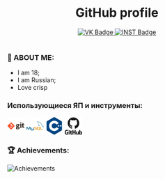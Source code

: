 <div id="heythere" align="center">
  <h1>GitHub profile</h1>
</div>

<div id="badges" align="center">
  <a href="https://vk.com/berise">
    <img src="https://img.shields.io/badge/VK-blue?style=for-the-badge&logo=VK&logoColor=white" alt="VK Badge" />
  </a>

  <a href="https://www.instagram.com/blood.over.drive/">
    <img src="https://img.shields.io/badge/Instagram-red?style=for-the-badge&logo=Instagram&logoColor=white" alt="INST Badge" />
  </a>
</div>



<div id="viewprof" align="center">
  <img src="https://komarev.com/ghpvc/?username=ruxa40&style=flat-square&color=blue" alt="" />
</div>


### 🌺 ABOUT ME:
-  I am 18;
-  I am Russian;
-  Love crisp

### Использующиеся ЯП и инструменты:
<div>
  <img src="https://github.com/devicons/devicon/blob/master/icons/git/git-original-wordmark.svg" width="40" height="40" alt="Git" />
  <img src="https://github.com/devicons/devicon/blob/master/icons/mysql/mysql-original-wordmark.svg" width="40" height="40" alt="MySQL" />
  <img src="https://github.com/devicons/devicon/blob/master/icons/cplusplus/cplusplus-plain.svg" width="40" height="40" alt="C++" />
  <img src="https://github.com/devicons/devicon/blob/master/icons/github/github-original-wordmark.svg" width="40" height="40" alt="GitHub" />
</div>

### 🏆 Achievements:
<div>
  <img src="https://github-profile-trophy.vercel.app/?username=ruxa40" alt="Achievements" />
</div>
